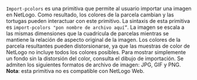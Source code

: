 ﻿`Import-pcolors` es una primitiva que permite al usuario importar una imagen en NetLogo. Como resultado, los colores de la parcela cambian y las tortugas pueden interactuar con este primitivo. La sintaxis de esta primitiva es `import-pcolors "pon nombre de archivo aquí”`. La imagen se escala a las mismas dimensiones que la cuadrícula de parcelas mientras se mantiene la relación de aspecto original de la imagen. Los colores de la parcela resultantes pueden distorsionarse, ya que las muestras de color de NetLogo no incluye todos los colores posibles. Para mostrar simplemente un fondo sin la distorsión del color, consulta el dibujo de importación. Se admiten los siguientes formatos de archivo de imagen: JPG, GIF y PNG. **Nota**: esta primitiva no es compatible con NetLogo Web.